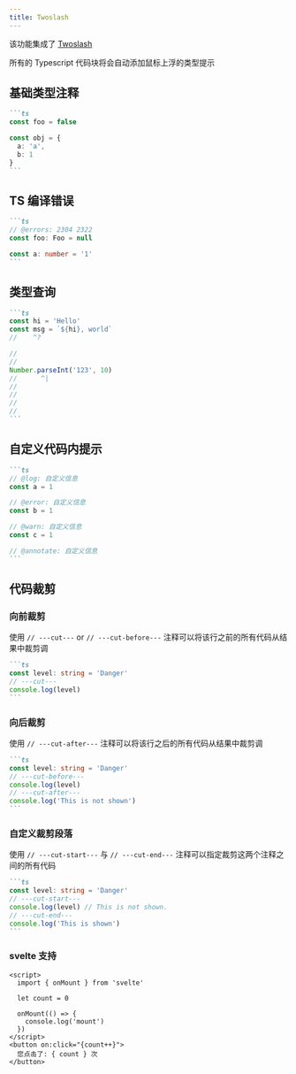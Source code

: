 ```yaml
---
title: Twoslash
---
```


该功能集成了 [Twoslash](https://github.com/twoslashes/twoslash)

所有的 Typescript 代码块将会自动添加鼠标上浮的类型提示

## 基础类型注释

````md live
```ts
const foo = false

const obj = {
  a: 'a',
  b: 1
}
```
````

## TS 编译错误

````md live
```ts
// @errors: 2304 2322
const foo: Foo = null

const a: number = '1'
```
````

## 类型查询

````md live
```ts
const hi = 'Hello'
const msg = `${hi}, world`
//    ^?

//
//
Number.parseInt('123', 10)
//      ^|
//
//
//
//
```
````

## 自定义代码内提示

````md live
```ts
// @log: 自定义信息
const a = 1

// @error: 自定义信息
const b = 1

// @warn: 自定义信息
const c = 1

// @annotate: 自定义信息
```
````

## 代码裁剪

### 向前裁剪

使用 `// ---cut---` or `// ---cut-before---` 注释可以将该行之前的所有代码从结果中裁剪调

````md live
```ts
const level: string = 'Danger'
// ---cut---
console.log(level)
```
````


### 向后裁剪

使用 `// ---cut-after---` 注释可以将该行之后的所有代码从结果中裁剪调

````md live
```ts
const level: string = 'Danger'
// ---cut-before---
console.log(level)
// ---cut-after---
console.log('This is not shown')
```
````

### 自定义裁剪段落

使用 `// ---cut-start---` 与 `// ---cut-end---` 注释可以指定裁剪这两个注释之间的所有代码

````md live
```ts
const level: string = 'Danger'
// ---cut-start---
console.log(level) // This is not shown.
// ---cut-end---
console.log('This is shown')
```
````

### svelte 支持

```svelte
<script>
  import { onMount } from 'svelte'

  let count = 0

  onMount(() => {
    console.log('mount')
  })
</script>
<button on:click="{count++}">
  您点击了: { count } 次
</button>
```